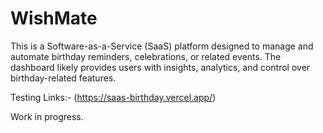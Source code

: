 # WishMate
This is a Software-as-a-Service (SaaS) platform designed to manage and automate birthday reminders, celebrations, or related events. The dashboard likely provides users with insights, analytics, and control over birthday-related features.

Testing Links:- (https://saas-birthday.vercel.app/)

Work in progress.
